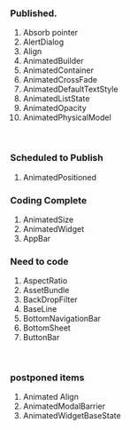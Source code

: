 
<h3>Published.</h3>
<ol>

<li>Absorb pointer</li>
<li>AlertDialog</li>
<li>Align</li>
<li>AnimatedBuilder</li>
<li>AnimatedContainer</li>
<li>AnimatedCrossFade</li>
<li>AnimatedDefaultTextStyle</li>
<li>AnimatedListState</li>
<li>AnimatedOpacity</li>
<li>AnimatedPhysicalModel</li>
</ol>
<br/>

<h3>Scheduled to Publish</h3>

<ol>
<li>AnimatedPositioned</li>
</ol>

<h3>Coding Complete</h3>

<ol>
<li>AnimatedSize</li>
<li>AnimatedWidget</li>
<li>AppBar</li>
</ol>

<h3>Need to code</h3>

<ol>
<li>AspectRatio</li>
<li>AssetBundle</li>
<li>BackDropFilter</li>
<li>BaseLine</li>
<li>BottomNavigationBar</li>
<li>BottomSheet</li>
<li>ButtonBar</li>
</ol>
<br/>

<h3>postponed items</h3>

<ol>
<li>
Animated Align
</li>
<li>
AnimatedModalBarrier
</li>
<li>AnimatedWidgetBaseState</li>
</ol>

